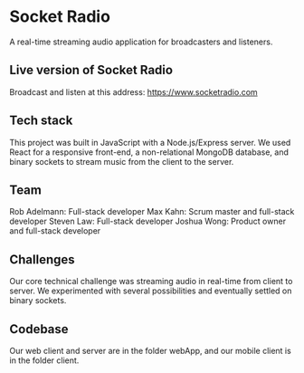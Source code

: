 # Socket Radio
A real-time streaming audio application for broadcasters and listeners.

## Live version of Socket Radio
Broadcast and listen at this address: https://www.socketradio.com

## Tech stack
This project was built in JavaScript with a Node.js/Express server. 
We used React for a responsive front-end, a non-relational MongoDB database,
and binary sockets to stream music from the client to the server.

## Team
Rob Adelmann: Full-stack developer 
Max Kahn: Scrum master and full-stack developer
Steven Law: Full-stack developer 
Joshua Wong:  Product owner and full-stack developer

## Challenges
Our core technical challenge was streaming audio in real-time from client to server. We experimented with several possibilities and eventually settled on binary sockets.

## Codebase
Our web client and server are in the folder webApp, and our mobile client is in the folder client.